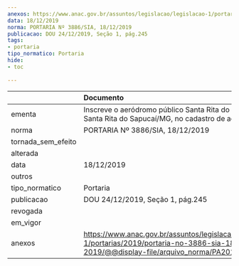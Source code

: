 ```yaml
---
anexos: https://www.anac.gov.br/assuntos/legislacao/legislacao-1/portarias/2019/portaria-no-3886-sia-18-12-2019/@@display-file/arquivo_norma/PA2019-3886.pdf
data: 18/12/2019
norma: PORTARIA Nº 3886/SIA, 18/12/2019
publicacao: DOU 24/12/2019, Seção 1, pág.245
tags:
- portaria
tipo_normatico: Portaria
hide: 
- toc 
 
---
```


|                    | Documento                                                                                                                                            |
|:-------------------|:-----------------------------------------------------------------------------------------------------------------------------------------------------|
| ementa             | Inscreve o aeródromo público Santa Rita do Sapucaí, em Santa Rita do Sapucaí/MG, no cadastro de aeródromos.                                          |
| norma              | PORTARIA Nº 3886/SIA, 18/12/2019                                                                                                                     |
| tornada_sem_efeito |                                                                                                                                                      |
| alterada           |                                                                                                                                                      |
| data               | 18/12/2019                                                                                                                                           |
| outros             |                                                                                                                                                      |
| tipo_normatico     | Portaria                                                                                                                                             |
| publicacao         | DOU 24/12/2019, Seção 1, pág.245                                                                                                                     |
| revogada           |                                                                                                                                                      |
| em_vigor           |                                                                                                                                                      |
| anexos             | https://www.anac.gov.br/assuntos/legislacao/legislacao-1/portarias/2019/portaria-no-3886-sia-18-12-2019/@@display-file/arquivo_norma/PA2019-3886.pdf |